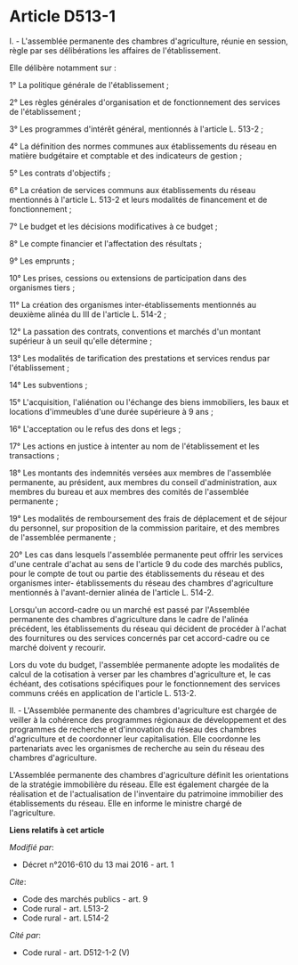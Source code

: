 # Article D513-1

I. - L'assemblée permanente des chambres d'agriculture, réunie en session, règle par ses délibérations les affaires de
l'établissement. 

Elle délibère notamment sur : 

1° La politique générale de l'établissement ; 

2° Les règles générales d'organisation et de fonctionnement des services de l'établissement ; 

3° Les programmes d'intérêt général, mentionnés à l'article L. 513-2 ; 

4° La définition des normes communes aux établissements du réseau en matière budgétaire et comptable et des indicateurs de
gestion ; 

5° Les contrats d'objectifs ; 

6° La création de services communs aux établissements du réseau mentionnés à l'article L. 513-2 et leurs modalités de
financement et de fonctionnement ; 

7° Le budget et les décisions modificatives à ce budget ; 

8° Le compte financier et l'affectation des résultats ; 

9° Les emprunts ; 

10° Les prises, cessions ou extensions de participation dans des organismes tiers ; 

11° La création des organismes inter-établissements mentionnés au deuxième alinéa du III de l'article L. 514-2 ; 

12° La passation des contrats, conventions et marchés d'un montant supérieur à un seuil qu'elle détermine ; 

13° Les modalités de tarification des prestations et services rendus par l'établissement ; 

14° Les subventions ; 

15° L'acquisition, l'aliénation ou l'échange des biens immobiliers, les baux et locations d'immeubles d'une durée supérieure
à 9 ans ; 

16° L'acceptation ou le refus des dons et legs ; 

17° Les actions en justice à intenter au nom de l'établissement et les transactions ; 

18° Les montants des indemnités versées aux membres de l'assemblée permanente, au président, aux membres du conseil
d'administration, aux membres du bureau et aux membres des comités de l'assemblée permanente ; 

19° Les modalités de remboursement des frais de déplacement et de séjour du personnel, sur proposition de la commission
paritaire, et des membres de l'assemblée permanente ; 

20° Les cas dans lesquels l'assemblée permanente peut offrir les services d'une centrale d'achat au sens de l'article 9 du
code des marchés publics, pour le compte de tout ou partie des établissements du réseau et des organismes inter-
établissements du réseau des chambres d'agriculture mentionnés à l'avant-dernier alinéa de l'article L. 514-2.

Lorsqu'un accord-cadre ou un marché est passé par l'Assemblée permanente des chambres d'agriculture dans le cadre de l'alinéa
précédent, les établissements du réseau qui décident de procéder à l'achat des fournitures ou des services concernés par cet
accord-cadre ou ce marché doivent y recourir.

Lors du vote du budget, l'assemblée permanente adopte les modalités de calcul de la cotisation à verser par les chambres
d'agriculture et, le cas échéant, des cotisations spécifiques pour le fonctionnement des services communs créés en
application de l'article L. 513-2.

II. - L'Assemblée permanente des chambres d'agriculture est chargée de veiller à la cohérence des programmes régionaux de
développement et des programmes de recherche et d'innovation du réseau des chambres d'agriculture et de coordonner leur
capitalisation. Elle coordonne les partenariats avec les organismes de recherche au sein du réseau des chambres
d'agriculture. 

L'Assemblée permanente des chambres d'agriculture définit les orientations de la stratégie immobilière du réseau. Elle est
également chargée de la réalisation et de l'actualisation de l'inventaire du patrimoine immobilier des établissements du
réseau. Elle en informe le ministre chargé de l'agriculture.

**Liens relatifs à cet article**

_Modifié par_:

  - Décret n°2016-610 du 13 mai 2016 - art. 1

_Cite_:

  - Code des marchés publics - art. 9
  - Code rural - art. L513-2
  - Code rural - art. L514-2

_Cité par_:

  - Code rural - art. D512-1-2 (V)
